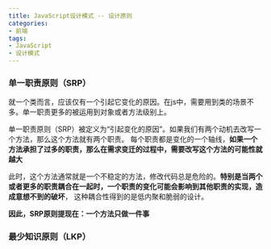 ```yaml
---
title: JavaScript设计模式 -- 设计原则
categories:
- 前端
tags: 
- JavaScript
- 设计模式
---
```



### 单一职责原则（SRP）

就一个类而言，应该仅有一个引起它变化的原因。在js中，需要用到类的场景不多。单一职责更多的被运用到对象或者方法级别上。

单一职责原则（SRP）被定义为“引起变化的原因”。如果我们有两个动机去改写一个方法，那么这个方法就有两个职责。
每个职责都是变化的一个轴线，**如果一个方法承担了过多的职责，那么在需求变迁的过程中，需要改写这个方法的可能性就越大**

此时，这个方法通常就是一个不稳定的方法，修改代码总是危险的。**特别是当两个或者更多的职责耦合在一起时，一个职责的变化可能会影响到其他职责的实现，造成意想不到的破坏**，
这种耦合性得到的是低内聚和脆弱的设计。

**因此，SRP原则提现在：一个方法只做一件事**



### 最少知识原则（LKP）